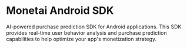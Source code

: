 # Monetai Android SDK

AI-powered purchase prediction SDK for Android applications. This SDK provides real-time user behavior analysis and purchase prediction capabilities to help optimize your app's monetization strategy.
